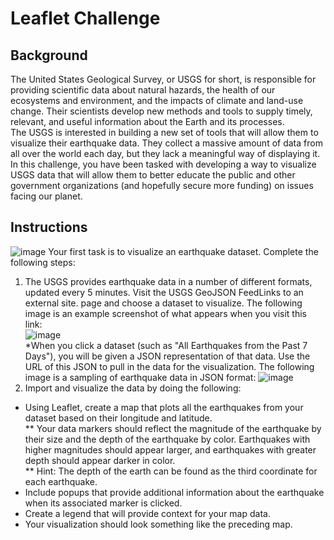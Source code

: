# Leaflet Challenge

## Background
The United States Geological Survey, or USGS for short, is responsible for providing scientific data about natural hazards, the health of our ecosystems and environment, and the impacts of climate and land-use change. Their scientists develop new methods and tools to supply timely, relevant, and useful information about the Earth and its processes.  
The USGS is interested in building a new set of tools that will allow them to visualize their earthquake data. They collect a massive amount of data from all over the world each day, but they lack a meaningful way of displaying it. In this challenge, you have been tasked with developing a way to visualize USGS data that will allow them to better educate the public and other government organizations (and hopefully secure more funding) on issues facing our planet.  
## Instructions
![image](https://github.com/liceloo/leaflet-challenge/assets/90805881/4eb48bbd-38dc-44ae-827f-f61d058952ab)
Your first task is to visualize an earthquake dataset. Complete the following steps:  
1. The USGS provides earthquake data in a number of different formats, updated every 5 minutes. Visit the USGS GeoJSON FeedLinks to an external site. page and choose a dataset to visualize. The following image is an example screenshot of what appears when you visit this link:  
![image](https://github.com/liceloo/leaflet-challenge/assets/90805881/ec6ab286-80d6-4d3d-a824-9924af3c0807)   
*When you click a dataset (such as "All Earthquakes from the Past 7 Days"), you will be given a JSON representation of that data. Use the URL of this JSON to pull in the data for the visualization. The following image is a sampling of earthquake data in JSON format:
![image](https://github.com/liceloo/leaflet-challenge/assets/90805881/7f0b5023-e1ae-4eab-9b5d-6fe0d0ad8a3d)
2. Import and visualize the data by doing the following:  
* Using Leaflet, create a map that plots all the earthquakes from your dataset based on their longitude and latitude.  
** Your data markers should reflect the magnitude of the earthquake by their size and the depth of the earthquake by color. Earthquakes with higher magnitudes should appear larger, and earthquakes with greater depth should appear darker in color.  
** Hint: The depth of the earth can be found as the third coordinate for each earthquake.
* Include popups that provide additional information about the earthquake when its associated marker is clicked.
* Create a legend that will provide context for your map data.
* Your visualization should look something like the preceding map.
